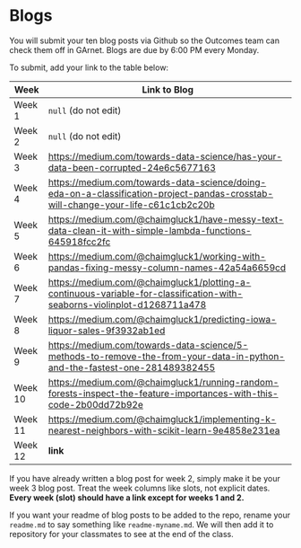 # Blogs

You will submit your ten blog posts via Github so the Outcomes team can check them off in GArnet. Blogs are due by 6:00 PM every Monday.

To submit, add your link to the table below:

| Week          | Link to Blog 				 	|
| ------------- | ------------------------------|
| Week 1        | `null` (do not edit)			|
| Week 2        | `null` (do not edit)			|
| Week 3        | https://medium.com/towards-data-science/has-your-data-been-corrupted-24e6c5677163  				|
| Week 4        | https://medium.com/towards-data-science/doing-eda-on-a-classification-project-pandas-crosstab-will-change-your-life-c61c1cb2c20b  				|
| Week 5        | https://medium.com/@chaimgluck1/have-messy-text-data-clean-it-with-simple-lambda-functions-645918fcc2fc  				|
| Week 6        | https://medium.com/@chaimgluck1/working-with-pandas-fixing-messy-column-names-42a54a6659cd					|
| Week 7        | https://medium.com/@chaimgluck1/plotting-a-continuous-variable-for-classification-with-seaborns-violinplot-d1268711a478				|
| Week 8        | https://medium.com/@chaimgluck1/predicting-iowa-liquor-sales-9f3932ab1ed					|
| Week 9        | https://medium.com/towards-data-science/5-methods-to-remove-the-from-your-data-in-python-and-the-fastest-one-281489382455					|
| Week 10       | https://medium.com/@chaimgluck1/running-random-forests-inspect-the-feature-importances-with-this-code-2b00dd72b92e					|
| Week 11       | https://medium.com/@chaimgluck1/implementing-k-nearest-neighbors-with-scikit-learn-9e4858e231ea					|
| Week 12       | **link**						|

If you have already written a blog post for week 2, simply make it be your week 3 blog post. Treat the week columns like slots, not explicit dates. **Every week (slot) should have a link except for weeks 1 and 2.**

If you want your readme of blog posts to be added to the repo, rename your `readme.md` to say something like `readme-myname.md`. We will then add it to repository for your classmates to see at the end of the class.
